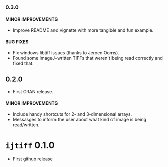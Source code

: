 ### 0.3.0

#### MINOR IMPROVEMENTS
* Improve README and vignette with more tangible and fun example.

#### BUG FIXES
* Fix windows libtiff issues (thanks to Jeroen Ooms).
* Found some ImageJ-written TIFFs that weren't being read correctly and fixed that.

## 0.2.0
* First CRAN release.

#### MINOR IMPROVEMENTS
* Include handy shortcuts for 2- and 3-dimensional arrays.
* Messasges to inform the user about what kind of image is being read/written.


# `ijtiff` 0.1.0
* First github release

